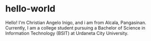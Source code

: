 # hello-world

Hello!
I'm Christian Angelo Inigo, and i am from Alcala, Pangasinan. Currently, I am a college student pursuing a Bachelor of Science in Information Technology (BSIT) at Urdaneta City University.




